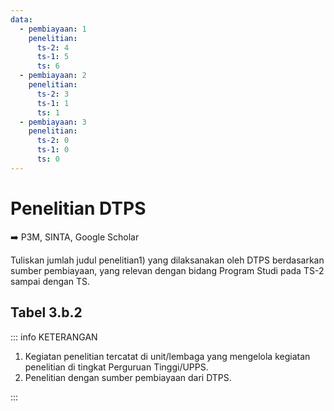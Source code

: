 ```yaml
---
data:
  - pembiayaan: 1
    penelitian:
      ts-2: 4
      ts-1: 5
      ts: 6
  - pembiayaan: 2
    penelitian:
      ts-2: 3
      ts-1: 1
      ts: 1
  - pembiayaan: 3
    penelitian:
      ts-2: 0
      ts-1: 0
      ts: 0
---
```


<script setup>
import { useData } from "vitepress"
import Tabel from '../components/tabel-3b2.vue'

const { frontmatter } = useData()
</script>

# Penelitian DTPS

➡️ P3M, SINTA, Google Scholar

Tuliskan jumlah judul penelitian1) yang dilaksanakan oleh DTPS berdasarkan sumber pembiayaan, yang relevan dengan bidang Program Studi pada TS-2 sampai dengan TS.

## Tabel 3.b.2

<Tabel :data="frontmatter.data" />

::: info KETERANGAN

1. Kegiatan penelitian tercatat di unit/lembaga yang mengelola kegiatan penelitian di tingkat Perguruan Tinggi/UPPS.
1. Penelitian dengan sumber pembiayaan dari DTPS.

:::
